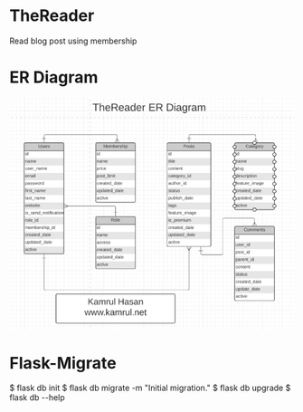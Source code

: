 # TheReader
Read blog post using membership

# ER Diagram 
![ER Diagram](TheReader-er-diagram.png)


# Flask-Migrate 
$ flask db init
$ flask db migrate -m "Initial migration."
$ flask db upgrade
$ flask db --help